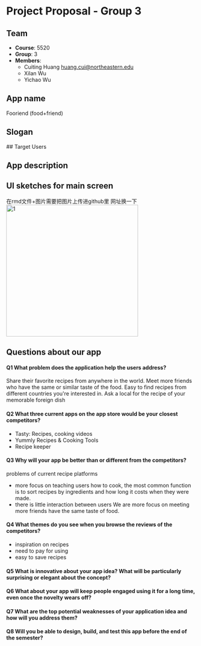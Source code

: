 # Project Proposal - Group 3

## Team
- **Course**: 5520
- **Group**: 3
- **Members**:
  - Cuiting Huang <huang.cui@northeastern.edu>
  - Xilan Wu 
  - Yichao Wu 


## App name
Fooriend (food+friend)
## Slogan

## Target Users

## App description

## UI sketches for main screen
在rmd文件+图片需要把图片上传进github里 网址换一下
<img src="https://github.com/yellow0125/expense-tracker-app/blob/implement/img/1.png" height="350" alt="1"/>

## Questions about our app
#### Q1 What problem does the application help the users address?
Share their favorite recipes from anywhere in the world.
Meet more friends who have the same or similar taste of the food.
Easy to find recipes from different countries you're interested in.
Ask a local for the recipe of your memorable foreign dish

#### Q2 What three current apps on the app store would be your closest competitors?
- Tasty: Recipes, cooking videos
- Yummly Recipes & Cooking Tools
- Recipe keeper

#### Q3 Why will your app be better than or different from the competitors?
problems of current recipe platforms
- more focus on teaching users how to cook, the most common function is to sort recipes by ingredients and how long it costs when they were made.
- there is little interaction between users
We are more focus on meeting more friends have the same taste of food.

#### Q4 What themes do you see when you browse the reviews of the competitors?
- inspiration on recipes
- need to pay for using
- easy to save recipes

#### Q5 What is innovative about your app idea? What will be particularly surprising or elegant about the concept?

#### Q6 What about your app will keep people engaged using it for a long time, even once the novelty wears off?

#### Q7 What are the top potential weaknesses of your application idea and how will you address them?

#### Q8 Will you be able to design, build, and test this app before the end of the semester?

